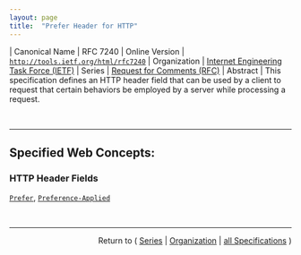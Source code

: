 ```yaml
---
layout: page
title:  "Prefer Header for HTTP"
---
```


| Canonical Name | RFC 7240
| Online Version | [`http://tools.ietf.org/html/rfc7240`](http://tools.ietf.org/html/rfc7240)
| Organization | [Internet Engineering Task Force (IETF)](..  "List of specification series by this organization")
| Series | [Request for Comments (RFC)](.  "List of specifications in this series")
| Abstract | This specification defines an HTTP header field that can be used by a client to request that certain behaviors be employed by a server while processing a request.

<br/>
<hr/>

## Specified Web Concepts:

### HTTP Header Fields

[`Prefer`](/concepts/http-header/Prefer "The Prefer request header field is used to indicate that particular server behaviors are preferred by the client, but not required for successful completion of the request. Prefer is similar in nature to the Expect header field with the exception that servers are allowed to ignore stated preferences."), [`Preference-Applied`](/concepts/http-header/Preference-Applied "The Preference-Applied response header MAY be included within a response message as an indication as to which Prefer tokens were honored by the server and applied to the processing of a request.")



<br/>
<hr/>

<p style="text-align: right">Return to ( <a href="./">Series</a> | <a href="../">Organization</a> | <a href="../../">all Specifications</a> )</p>